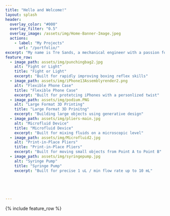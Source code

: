 ```yaml
---
title: "Hello and Welcome!"
layout: splash
header:
  overlay_color: "#000"
  overlay_filter: "0.5"
  overlay_image: /assets/img/Home-Banner-Image.jpeg
  actions:
    - label: "My Projects"
      url: "/portfolio/"
excerpt: "My name is Tre Sands, a mechanical engineer with a passion for design and problem solving. This is website dedicated to my design projects I have done throughout my undergraduate school career."
feature_row:
  - image_path: assets/img/punchingbag2.jpg
    alt: "Fight or Light"
    title: "Fight or Light"
    excerpt: "Built for rapidly improving boxing reflex skills"
  - image_path: assets/img/iPhone13Assemblyrender2.png
    alt: "Flexible Phone Case"
    title: "Flexible Phone Case"
    excerpt: "Built for protetcing iPhones with a personlized twist" 
  - image_path: assets/img/podium.PNG
    alt: "Large Format 3D Printing"
    title: "Large Format 3D Prinitng"
    excerpt: "Building large objects using generative design"
  - image_path: assets/img/pliers-main.jpg
    alt: "Microfluid Device"
    title: "Microfluid Device"
    excerpt: "Built for mixing fluids on a microscopic level"
  - image_path: assets/img/Microfluid2.jpg
    alt: "Print-in-Place Pliers"
    title: "Print-in-Place Pliers"
    excerpt: "Built for moving small objects from Point A to Point B" 
  - image_path: assets/img/syringepump.jpg
    alt: "Syringe Pump"
    title: "Syringe Pump"
    excerpt: "Built for precise 1 uL / min flow rate up to 10 mL"
 
    

 
    
---
```


{% include feature_row %}


